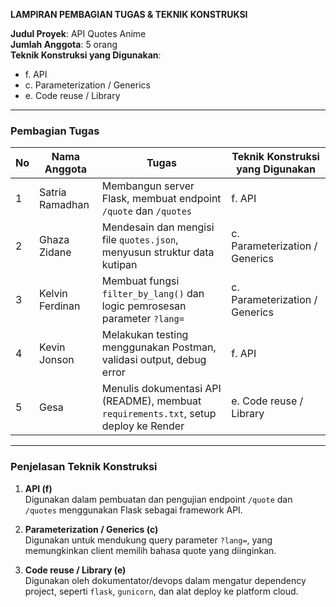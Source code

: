 **LAMPIRAN PEMBAGIAN TUGAS & TEKNIK KONSTRUKSI**

**Judul Proyek**: API Quotes Anime\
**Jumlah Anggota**: 5 orang\
**Teknik Konstruksi yang Digunakan**:

- f. API
- c. Parameterization / Generics
- e. Code reuse / Library

---

### Pembagian Tugas

| No  | Nama Anggota    | Tugas                                                                                | Teknik Konstruksi yang Digunakan |
| --- | --------------- | ------------------------------------------------------------------------------------ | -------------------------------- |
| 1   | Satria Ramadhan | Membangun server Flask, membuat endpoint `/quote` dan `/quotes`                      | f. API                           |
| 2   | Ghaza Zidane    | Mendesain dan mengisi file `quotes.json`, menyusun struktur data kutipan             | c. Parameterization / Generics   |
| 3   | Kelvin Ferdinan | Membuat fungsi `filter_by_lang()` dan logic pemrosesan parameter `?lang=`            | c. Parameterization / Generics   |
| 4   | Kevin Jonson    | Melakukan testing menggunakan Postman, validasi output, debug error                  | f. API                           |
| 5   | Gesa            | Menulis dokumentasi API (README), membuat `requirements.txt`, setup deploy ke Render | e. Code reuse / Library          |

---

### Penjelasan Teknik Konstruksi

1. **API (f)**\
   Digunakan dalam pembuatan dan pengujian endpoint `/quote` dan `/quotes` menggunakan Flask sebagai framework API.

2. **Parameterization / Generics (c)**\
   Digunakan untuk mendukung query parameter `?lang=`, yang memungkinkan client memilih bahasa quote yang diinginkan.

3. **Code reuse / Library (e)**\
   Digunakan oleh dokumentator/devops dalam mengatur dependency project, seperti `flask`, `gunicorn`, dan alat deploy ke platform cloud.
